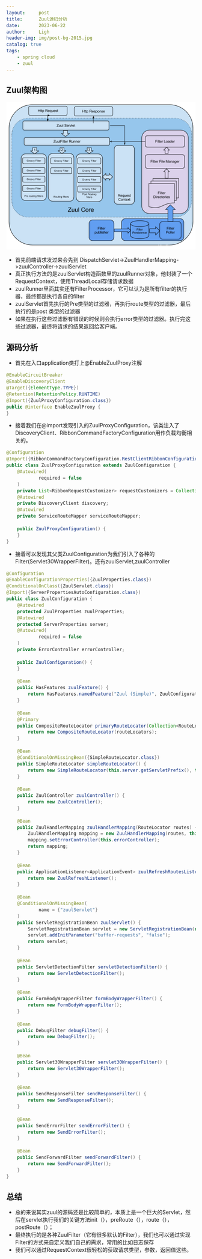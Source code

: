 ```yaml
---
layout:     post
title:      Zuul源码分析
date:       2023-06-22
author:     Ligh
header-img: img/post-bg-2015.jpg
catalog: true
tags:
    - spring cloud
    - zuul
---
```


## Zuul架构图
![zuul](../img/zuul.png)

- 首先前端请求发过来会先到 DispatchServlet->ZuulHandlerMapping->zuulController->zuulServlet
- 真正执行方法的是zuulServlet构造函数里的zuulRunner对象，他封装了一个RequestContext，使用ThreadLocal存储请求数据
- zuulRunner里面其实还有FilterProcessor，它可以认为是所有filter的执行器，最终都是执行各自的filter
- zuulServlet首先执行的Pre类型的过滤器，再执行route类型的过滤器，最后执行的是post 类型的过滤器
- 如果在执行这些过滤器有错误的时候则会执行error类型的过滤器。执行完这些过滤器，最终将请求的结果返回给客户端。

## 源码分析

- 首先在入口application类打上@EnableZuulProxy注解
```java
@EnableCircuitBreaker
@EnableDiscoveryClient
@Target({ElementType.TYPE})
@Retention(RetentionPolicy.RUNTIME)
@Import({ZuulProxyConfiguration.class})
public @interface EnableZuulProxy {
}
```

- 接着我们在@import发现引入的ZuulProxyConfiguration，该类注入了DiscoveryClient、RibbonCommandFactoryConfiguration用作负载均衡相关的。

```java
@Configuration
@Import({RibbonCommandFactoryConfiguration.RestClientRibbonConfiguration.class, RibbonCommandFactoryConfiguration.OkHttpRibbonConfiguration.class, RibbonCommandFactoryConfiguration.HttpClientRibbonConfiguration.class})
public class ZuulProxyConfiguration extends ZuulConfiguration {
    @Autowired(
            required = false
    )
    private List<RibbonRequestCustomizer> requestCustomizers = Collections.emptyList();
    @Autowired
    private DiscoveryClient discovery;
    @Autowired
    private ServiceRouteMapper serviceRouteMapper;

    public ZuulProxyConfiguration() {
    }
}
```

- 接着可以发现其父类ZuulConfiguration为我们引入了各种的Filter(Servlet30WrapperFilter)。还有zuulServlet,zuulController

```java
@Configuration
@EnableConfigurationProperties({ZuulProperties.class})
@ConditionalOnClass({ZuulServlet.class})
@Import({ServerPropertiesAutoConfiguration.class})
public class ZuulConfiguration {
    @Autowired
    protected ZuulProperties zuulProperties;
    @Autowired
    protected ServerProperties server;
    @Autowired(
            required = false
    )
    private ErrorController errorController;

    public ZuulConfiguration() {
    }

    @Bean
    public HasFeatures zuulFeature() {
        return HasFeatures.namedFeature("Zuul (Simple)", ZuulConfiguration.class);
    }

    @Bean
    @Primary
    public CompositeRouteLocator primaryRouteLocator(Collection<RouteLocator> routeLocators) {
        return new CompositeRouteLocator(routeLocators);
    }

    @Bean
    @ConditionalOnMissingBean({SimpleRouteLocator.class})
    public SimpleRouteLocator simpleRouteLocator() {
        return new SimpleRouteLocator(this.server.getServletPrefix(), this.zuulProperties);
    }

    @Bean
    public ZuulController zuulController() {
        return new ZuulController();
    }

    @Bean
    public ZuulHandlerMapping zuulHandlerMapping(RouteLocator routes) {
        ZuulHandlerMapping mapping = new ZuulHandlerMapping(routes, this.zuulController());
        mapping.setErrorController(this.errorController);
        return mapping;
    }

    @Bean
    public ApplicationListener<ApplicationEvent> zuulRefreshRoutesListener() {
        return new ZuulRefreshListener();
    }

    @Bean
    @ConditionalOnMissingBean(
            name = {"zuulServlet"}
    )
    public ServletRegistrationBean zuulServlet() {
        ServletRegistrationBean servlet = new ServletRegistrationBean(new ZuulServlet(), new String[]{this.zuulProperties.getServletPattern()});
        servlet.addInitParameter("buffer-requests", "false");
        return servlet;
    }

    @Bean
    public ServletDetectionFilter servletDetectionFilter() {
        return new ServletDetectionFilter();
    }

    @Bean
    public FormBodyWrapperFilter formBodyWrapperFilter() {
        return new FormBodyWrapperFilter();
    }

    @Bean
    public DebugFilter debugFilter() {
        return new DebugFilter();
    }

    @Bean
    public Servlet30WrapperFilter servlet30WrapperFilter() {
        return new Servlet30WrapperFilter();
    }

    @Bean
    public SendResponseFilter sendResponseFilter() {
        return new SendResponseFilter();
    }

    @Bean
    public SendErrorFilter sendErrorFilter() {
        return new SendErrorFilter();
    }

    @Bean
    public SendForwardFilter sendForwardFilter() {
        return new SendForwardFilter();
    }
}
```


## 总结
- 总的来说其实zuul的源码还是比较简单的，本质上是一个巨大的Servlet，然后在servlet执行我们的关键方法init（），preRoute（），route（），postRoute（）；
- 最终执行的是各种ZuulFilter（它有很多默认的Filter），我们也可以通过实现Filter的方式来自定义我们自己的需求，常用的比如日志保存
- 我们可以通过RequestContext很轻松的获取请求类型，参数，返回值这些。



